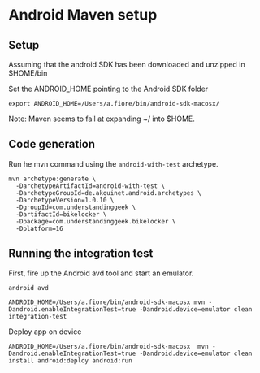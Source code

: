 # Android Maven setup

## Setup

Assuming that the android SDK has been downloaded and unzipped in $HOME/bin

Set the ANDROID_HOME pointing to the Android SDK folder

    export ANDROID_HOME=/Users/a.fiore/bin/android-sdk-macosx/

Note: Maven seems to fail at expanding ~/ into $HOME.

## Code generation

Run he mvn command using the `android-with-test` archetype.

    mvn archetype:generate \
      -DarchetypeArtifactId=android-with-test \
      -DarchetypeGroupId=de.akquinet.android.archetypes \
      -DarchetypeVersion=1.0.10 \
      -DgroupId=com.understandinggeek \
      -DartifactId=bikelocker \
      -Dpackage=com.understandinggeek.bikelocker \
      -Dplatform=16

## Running the integration test

First, fire up the Android avd tool and start an emulator.

    android avd

    ANDROID_HOME=/Users/a.fiore/bin/android-sdk-macosx mvn -Dandroid.enableIntegrationTest=true -Dandroid.device=emulator clean integration-test

Deploy app on device

    ANDROID_HOME=/Users/a.fiore/bin/android-sdk-macosx  mvn -Dandroid.enableIntegrationTest=true -Dandroid.device=emulator clean install android:deploy android:run
